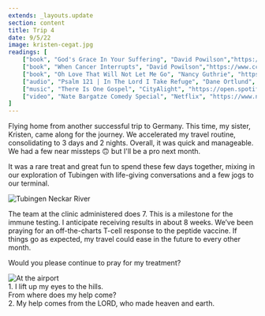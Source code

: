 ```yaml
---
extends: _layouts.update
section: content
title: Trip 4
date: 9/5/22
image: kristen-cegat.jpg
readings: [
    ["book", "God's Grace In Your Suffering", "David Powilson","https://www.crossway.org/books/gods-grace-in-your-suffering-tpb/"],
    ["book", "When Cancer Interrupts", "David Powilson","https://www.ccef.org/book/when-cancer-interrupts-2/"],
    ["book", "Oh Love That Will Not Let Me Go", "Nancy Guthrie", "https://www.crossway.org/books/o-love-that-will-not-let-me-go-tpb/"],
    ["audio", "Psalm 121 | In The Lord I Take Refuge", "Dane Ortlund", "https://podcasts.apple.com/us/podcast/in-the-lord-i-take-refuge-daily-devotions-through/id1583833503?i=1000551728430"],
    ["music", "There Is One Gospel", "CityAlight", "https://open.spotify.com/album/52WIKGujTEqDa1TNyC1MLa?si=SZos8dsAQ5a4ElIyYsMhRA"],
    ["video", "Nate Bargatze Comedy Special", "Netflix", "https://www.netflix.com/title/81248586"],
]
---
```


Flying home from another successful trip to Germany. This time, my sister, Kristen, came along for the journey. We accelerated my travel routine, consolidating to 3 days and 2 nights. Overall, it was quick and manageable. We had a few near missteps 🙃 but I'll be a pro next month.

It was a rare treat and great fun to spend these few days together, mixing in our exploration of Tubingen with life-giving conversations and a few jogs to our terminal.

<img alt="Tubingen Neckar River" src="/assets/images/tubes-river-bridge.jpg" />

The team at the clinic administered does 7. This is a milestone for the immune testing. I anticipate receiving results in about 8 weeks. We’ve been praying for an off-the-charts T-cell response to the peptide vaccine. If things go as expected, my travel could ease in the future to every other month.

Would you please continue to pray for my treatment?

<img alt="At the airport" src="/assets/images/kristen-airport.jpg" />

<x-blockquote class="font-mono" cite="https://www.esv.org/Psalm+121:1-2" caption="Psalm 121:1-2">
    <div><span class="text-sm font-semibold">1.</span> I lift up my eyes to the hills.</div>
    <div class="ml-6">From where does my help come?</div>
    <div class="mt-4"><span class="text-sm font-semibold">2.</span> My help comes from the LORD, who made heaven and earth.</div>
</x-blockquote>
